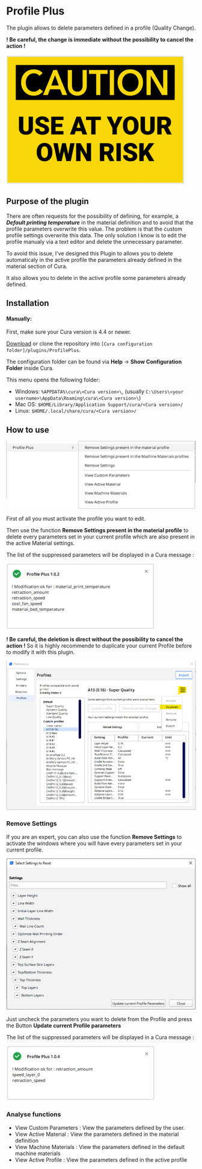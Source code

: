 # Profile Plus

The plugin allows to delete parameters defined in a profile (Quality Change). 

**! Be careful, the change is immediate without the possibility to cancel the action !**


![CAUTION](./images/caution.png)

## Purpose of the plugin

There are often requests for the possibility of defining, for example, a ***Default printing temperature*** in the material definition and to avoid that the profile parameters overwrite this value. The problem is that the custom profile settings overwrite this data. The only solution I know is to edit the profile manualy via a text editor and delete the unnecessary parameter.

To avoid this issue, I've designed this Plugin to allows you to delete automaticaly in the active profile the parameters already defined in the material section of Cura. 

It also  allows you to delete in the active profile some parameters already defined. 


## Installation

#### Manually:
First, make sure your Cura version is  4.4 or newer.

[Download](https://github.com/5axes/ProfilePlus/archive/refs/heads/main.zip) or clone the repository into `[Cura configuration folder]/plugins/ProfilePlus`.

The configuration folder can be found via **Help** -> **Show Configuration Folder** inside Cura.

This menu opens the following folder:
* Windows: `%APPDATA%\cura\<Cura version>\`, (usually `C:\Users\<your username>\AppData\Roaming\cura\<Cura version>\`)
* Mac OS: `$HOME/Library/Application Support/cura/<Cura version>/`
* Linux: `$HOME/.local/share/cura/<Cura version>/`


## How to use

![Menu](./images/menu.png)

First of all you must activate the profile you want to edit.

Then use the function **Remove Settings present in the material profile** to delete every parameters set in your current profile which are also present in the active Material settings.

The list of the suppressed parameters will be displayed in a Cura message :

![Message](./images/message_material.png)

**! Be careful, the deletion is direct without the possibility to cancel the action !** So it is highly recommende to duplicate your current Profile before to modify it with this plugin.

![Duplicate](./images/duplicate.png)


### Remove Settings

If you are an expert, you can also use the function **Remove Settings** to activate the windows where you will have every parameters set in your current profile.

![Reset](./images/reset.png)

Just uncheck the parameters you want to delete from the Profile and press the Button **Update current Profile parameters**

The list of the suppressed parameters will be displayed in a Cura message :

![Message](./images/message.png)

### Analyse functions

- View Custom Parameters : View the parameters defined by the user.
- View Active Material : View the parameters defined in the material definition
- View Machine Materials : View the parameters defined in the default machine materials
- View Active Profile : View the parameters defined in the active profile
